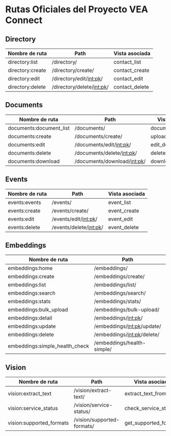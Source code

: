 # Rutas Oficiales del Proyecto VEA Connect

## Directory
| Nombre de ruta           | Path                        | Vista asociada         |
|-------------------------|-----------------------------|------------------------|
| directory:list          | /directory/                 | contact_list           |
| directory:create        | /directory/create/          | contact_create         |
| directory:edit          | /directory/edit/<int:pk>/   | contact_edit           |
| directory:delete        | /directory/delete/<int:pk>/ | contact_delete         |

## Documents
| Nombre de ruta           | Path                          | Vista asociada         |
|-------------------------|-------------------------------|------------------------|
| documents:document_list | /documents/                   | document_list          |
| documents:create        | /documents/create/            | upload_document        |
| documents:edit          | /documents/edit/<int:pk>/     | edit_document          |
| documents:delete        | /documents/delete/<int:pk>/   | delete_document        |
| documents:download      | /documents/download/<int:pk>/ | download_document      |

## Events
| Nombre de ruta           | Path                        | Vista asociada         |
|-------------------------|-----------------------------|------------------------|
| events:events           | /events/                    | event_list             |
| events:create           | /events/create/             | event_create           |
| events:edit             | /events/edit/<int:pk>/      | event_edit             |
| events:delete           | /events/delete/<int:pk>/    | event_delete           |

## Embeddings
| Nombre de ruta                | Path                                 | Vista asociada         |
|------------------------------|--------------------------------------|------------------------|
| embeddings:home              | /embeddings/                         | home                   |
| embeddings:create            | /embeddings/create/                  | create_embedding       |
| embeddings:list              | /embeddings/list/                    | list_embeddings        |
| embeddings:search            | /embeddings/search/                  | search_embeddings      |
| embeddings:stats             | /embeddings/stats/                   | embeddings_stats       |
| embeddings:bulk_upload       | /embeddings/bulk-upload/             | bulk_upload            |
| embeddings:detail            | /embeddings/<int:pk>/                | embedding_detail       |
| embeddings:update            | /embeddings/<int:pk>/update/         | update_embedding       |
| embeddings:delete            | /embeddings/<int:pk>/delete/         | delete_embedding       |
| embeddings:simple_health_check| /embeddings/health-simple/           | simple_health_check    |

## Vision
| Nombre de ruta                | Path                                 | Vista asociada         |
|------------------------------|--------------------------------------|------------------------|
| vision:extract_text          | /vision/extract-text/                | extract_text_from_file |
| vision:service_status        | /vision/service-status/              | check_service_status   |
| vision:supported_formats     | /vision/supported-formats/           | get_supported_formats  | 